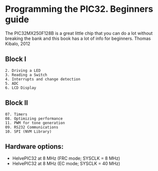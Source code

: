 # Programming the PIC32. Beginners guide
The PIC32MX250F128B is a great little chip that you can do a lot without breaking the bank and this book has a lot of info for beginners. Thomas Kibalo, 2012

## Block I
	2. Driving a LED 
	3. Reading a Switch
	4. Interrupts and change detection
	5. ADC
	6. LCD Display

## Block II
	07. Timers
	08. Optimizing performance
	11. PWM for tone generation
	09. RS232 Communications
	10. SPI (NVM Library)

##  Hardware options:
- HelvePIC32 at 8 MHz (FRC mode; SYSCLK = 8 MHz)
- HelvePIC32 at 8 MHz (EC mode; SYSCLK = 40 MHz)
